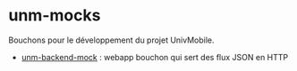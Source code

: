 unm-mocks
=========

Bouchons pour le développement du projet UnivMobile.

  * [unm-backend-mock](https://github.com/univmobile/unm-mocks/tree/master/unm-backend-mock) : webapp bouchon qui sert des flux JSON en HTTP